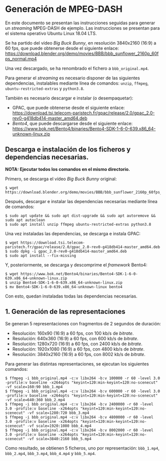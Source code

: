 # Generación de MPEG-DASH

En este documento se presentan las instrucciones seguidas para generar un _streaming_ MPEG-DASH de ejemplo. Las instrucciones se presentan para el sistema operativo
Ubuntu Linux 18.04 LTS.

Se ha partido del vídeo _Big Buck Bunny_, en resolución 3840x2160 (16:9) a 60 fps, que puede obtenerse desde el siguiente enlace: https://download.blender.org/demo/movies/BBB/bbb_sunflower_2160p_60fps_normal.mp4

Una vez descargado, se ha renombrado el fichero a `bbb_original.mp4`.

Para generar el _streaming_ es necesario disponer de las siguientes dependencias, instalables mediante línea de comandos: `unzip`, `ffmpeg`, `ubuntu-restricted-extras` y `python3.8`.

También es necesario descargar e instalar (o desempaquetar):

- GPAC, que puede obtenerse desde el siguiente enlace: https://download.tsi.telecom-paristech.fr/gpac/release/2.0/gpac_2.0-rev0-g418db414-master_amd64.deb
- _Bento4_, que puede descargarse desde el siguiente enlace: https://www.bok.net/Bento4/binaries/Bento4-SDK-1-6-0-639.x86_64-unknown-linux.zip

## Descarga e instalación de los ficheros y dependencias necesarias.

**NOTA: Ejecutar todos los comandos en el mismo directorio.**

Primero, se descarga el vídeo _Big Buck Bunny_ original:

```
$ wget https://download.blender.org/demo/movies/BBB/bbb_sunflower_2160p_60fps_normal.mp4
```

Después, descargar e instalar las dependencias necesarias mediante línea de comandos:

```
$ sudo apt update && sudo apt dist-upgrade && sudo apt autoremove && sudo apt autoclean
$ sudo apt install unzip ffmpeg ubuntu-restricted-extras python3.8
```

Una vez instaladas las dependencias, se descarga e instala GPAC:

```
$ wget https://download.tsi.telecom-paristech.fr/gpac/release/2.0/gpac_2.0-rev0-g418db414-master_amd64.deb
$ sudo dpkg -i gpac_2.0-rev0-g418db414-master_amd64.deb
$ sudo apt install --fix-missing
```

Y, posteriormente, se descarga y descomprime el _framework_ Bento4:

```
$ wget https://www.bok.net/Bento4/binaries/Bento4-SDK-1-6-0-639.x86_64-unknown-linux.zip
$ unzip Bento4-SDK-1-6-0-639.x86_64-unknown-linux.zip
$ mv Bento4-SDK-1-6-0-639.x86_64-unknown-linux bento4
```

Con esto, quedan instaladas todas las dependencias necesarias.

## 1. Generación de las representaciones

Se generan 5 representaciones con fragmentos de 2 segundos de duración:

- Resolución: 160x90 (16:9) a 60 fps, con 100 kb/s de _bitrate_.
- Resolución: 640x360 (16:9) a 60 fps, con 600 kb/s de _bitrate_.
- Resolución: 1280x720 (16:9) a 60 fps, con 2400 kb/s de _bitrate_.
- Resolución: 1920x1080 (16:9) a 60 fps, con 4800 kb/s de _bitrate_.
- Resolución: 3840x2160 (16:9) a 60 fps, con 8002 kb/s de _bitrate_.

Para generar las distintas representaciones, se ejecutan los siguientes comandos:

```
$ ffmpeg -i bbb_original.mp4 -c:v libx264 -b:v 100000 -r 60 -level 3.0 -profile:v baseline -x264opts "keyint=120:min-keyint=120:no-scenecut" -vf scale=160:90 bbb_1.mp4
$ ffmpeg -i bbb_original.mp4 -c:v libx264 -b:v 600000 -r 60 -level 3.0 -profile:v baseline -x264opts "keyint=120:min-keyint=120:no-scenecut" -vf scale=640:360 bbb_2.mp4
$ ffmpeg -i bbb_original.mp4 -c:v libx264 -b:v 2400000 -r 60 -level 3.0 -profile:v baseline -x264opts "keyint=120:min-keyint=120:no-scenecut" -vf scale=1280:720 bbb_3.mp4
$ ffmpeg -i bbb_original.mp4 -c:v libx264 -b:v 4800000 -r 60 -level 3.0 -profile:v baseline -x264opts "keyint=120:min-keyint=120:no-scenecut" -vf scale=1920:1080 bbb_4.mp4
$ ffmpeg -i bbb_original.mp4 -c:v libx264 -b:v 8002000 -r 60 -level 3.0 -profile:v baseline -x264opts "keyint=120:min-keyint=120:no-scenecut" -vf scale=3840:2160 bbb_5.mp4
```

Como resultado, se obtienen 5 ficheros, uno por representación: `bbb_1.mp4`, `bbb_2.mp4`, `bbb_3.mp4`, `bbb_4.mp4` y `bbb_5.mp4`.

